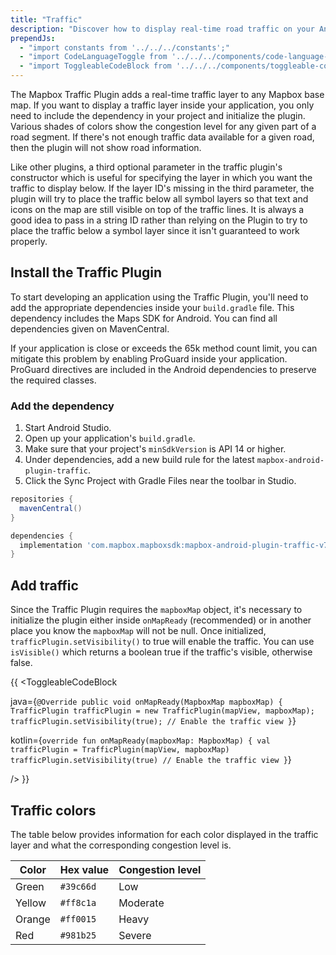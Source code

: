 ```yaml
---
title: "Traffic"
description: "Discover how to display real-time road traffic on your Android map with the Mapbox Android Traffic Plugin. All it requires is two lines of code."
prependJs:
  - "import constants from '../../../constants';"
  - "import CodeLanguageToggle from '../../../components/code-language-toggle';"
  - "import ToggleableCodeBlock from '../../../components/toggleable-code-block';"    
---
```


The Mapbox Traffic Plugin adds a real-time traffic layer to any Mapbox base map. If you want to display a traffic layer inside your application, you only need to include the dependency in your project and initialize the plugin. Various shades of colors show the congestion level for any given part of a road segment. If there's not enough traffic data available for a given road, then the plugin will not show road information.

Like other plugins, a third optional parameter in the traffic plugin's constructor which is useful for specifying the layer in which you want the traffic to display below. If the layer ID's missing in the third parameter, the plugin will try to place the traffic below all symbol layers so that text and icons on the map are still visible on top of the traffic lines. It is always a good idea to pass in a string ID rather than relying on the Plugin to try to place the traffic below a symbol layer since it isn't guaranteed to work properly.

## Install the Traffic Plugin
To start developing an application using the Traffic Plugin, you'll need to add the appropriate dependencies inside your `build.gradle` file. This dependency includes the Maps SDK for Android. You can find all dependencies given on MavenCentral.

If your application is close or exceeds the 65k method count limit, you can mitigate this problem by enabling ProGuard inside your application. ProGuard directives are included in the Android dependencies to preserve the required classes.

### Add the dependency

1. Start Android Studio.
2. Open up your application's `build.gradle`.
3. Make sure that your project's `minSdkVersion` is API 14 or higher.
4. Under dependencies, add a new build rule for the latest `mapbox-android-plugin-traffic`.
5. Click the Sync Project with Gradle Files near the toolbar in Studio.

```groovy
repositories {
  mavenCentral()
}

dependencies {
  implementation 'com.mapbox.mapboxsdk:mapbox-android-plugin-traffic-v7:{{constants.TRAFFIC_PLUGIN_VERSION }}'
}
```

## Add traffic
Since the Traffic Plugin requires the `mapboxMap` object, it's necessary to initialize the plugin either inside `onMapReady` (recommended) or in another place you know the `mapboxMap` will not be null. Once initialized, `trafficPlugin.setVisibility()` to true will enable the traffic. You can use `isVisible()` which returns a boolean true if the traffic's visible, otherwise false.

{{
<CodeLanguageToggle id="traffic" />
<ToggleableCodeBlock

java={`
@Override
public void onMapReady(MapboxMap mapboxMap) {
  TrafficPlugin trafficPlugin = new TrafficPlugin(mapView, mapboxMap);
  trafficPlugin.setVisibility(true); // Enable the traffic view
}
`}

kotlin={`
override fun onMapReady(mapboxMap: MapboxMap) {
	val trafficPlugin = TrafficPlugin(mapView, mapboxMap)
	trafficPlugin.setVisibility(true) // Enable the traffic view
}
`}

/>
}}


## Traffic colors
The table below provides information for each color displayed in the traffic layer and what the corresponding congestion level is.

| Color | Hex value | Congestion level |
| --- | --- | --- |
| Green | `#39c66d` | Low |
| Yellow | `#ff8c1a` | Moderate |
| Orange | `#ff0015` | Heavy |
| Red | `#981b25` | Severe |
